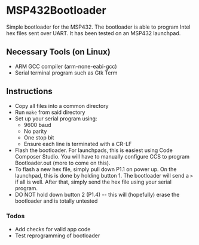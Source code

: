 # MSP432Bootloader
Simple bootloader for the MSP432. The bootloader is able to program Intel hex files sent over UART. It has been tested on an MSP432 launchpad.
## Necessary Tools (on Linux)
* ARM GCC compiler (arm-none-eabi-gcc)
* Serial terminal program such as Gtk Term

## Instructions
* Copy all files into a common directory
* Run `make` from said directory
* Set up your serial program using:
  * 9600 baud
  * No parity
  * One stop bit
  * Ensure each line is terminated with a CR-LF
* Flash the bootloader. For launchpads, this is easiest using Code Composer Studio. You will have to manually configure CCS to program Bootloader.out (more to come on this).
* To flash a new hex file, simply pull down P1.1 on power up. On the launchpad, this is done by holding button 1. The bootloader will send a `>` if all is well. After that, simply send the hex file using your serial program.
* DO NOT hold down button 2 (P1.4) -- this will (hopefully) erase the bootloader and is totally untested
### Todos
* Add checks for valid app code
* Test reprogramming of bootloader
